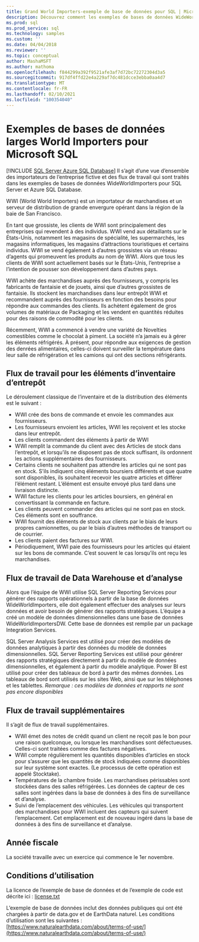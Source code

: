 ```yaml
---
title: Grand World Importers-exemple de base de données pour SQL | Microsoft Docs
description: Découvrez comment les exemples de bases de données WideWorldImporters prennent en charge les flux de travail de la société fictive WideWorldImporters.
ms.prod: sql
ms.prod_service: sql
ms.technology: samples
ms.custom: ''
ms.date: 04/04/2018
ms.reviewer: ''
ms.topic: conceptual
author: MashaMSFT
ms.author: mathoma
ms.openlocfilehash: f844299a392f9521afe3af7d72bc72272304d3a5
ms.sourcegitcommit: 917df4ffd22e4a229af7dc481dcce3ebba0aa4d7
ms.translationtype: MT
ms.contentlocale: fr-FR
ms.lasthandoff: 02/10/2021
ms.locfileid: "100354040"
---
```

# <a name="wide-world-importers-sample-databases-for-microsoft-sql"></a>Exemples de bases de données larges World Importers pour Microsoft SQL
[!INCLUDE [SQL Server Azure SQL Database](../includes/applies-to-version/sql-asdb.md)]
Il s’agit d’une vue d’ensemble des importateurs de l’entreprise fictive et des flux de travail qui sont traités dans les exemples de bases de données WideWorldImporters pour SQL Server et Azure SQL Database.  

WWI (World World Importers) est un importateur de marchandises et un serveur de distribution de grande envergure opérant dans la région de la baie de San Francisco.

En tant que grossiste, les clients de WWI sont principalement des entreprises qui revendent à des individus. WWI vend aux détaillants sur le États-Unis, notamment les magasins de spécialité, les supermarchés, les magasins informatiques, les magasins d’attractions touristiques et certains individus. WWI se vend également à d’autres grossistes via un réseau d’agents qui promeuvent les produits au nom de WWI. Alors que tous les clients de WWI sont actuellement basés sur le États-Unis, l’entreprise a l’intention de pousser son développement dans d’autres pays.

WWI achète des marchandises auprès des fournisseurs, y compris les fabricants de fantaisie et de jouets, ainsi que d’autres grossistes de fantaisie. Ils stockent les marchandises dans leur entrepôt WWI et recommandent auprès des fournisseurs en fonction des besoins pour répondre aux commandes des clients. Ils achètent également de gros volumes de matériaux de Packaging et les vendent en quantités réduites pour des raisons de commodité pour les clients.

Récemment, WWI a commencé à vendre une variété de Novelties comestibles comme le chocolat à piment.  La société n’a jamais eu à gérer les éléments réfrigérés. À présent, pour répondre aux exigences de gestion des denrées alimentaires, celles-ci doivent surveiller la température dans leur salle de réfrigération et les camions qui ont des sections réfrigérants.

## <a name="workflow-for-warehouse-stock-items"></a>Flux de travail pour les éléments d’inventaire d’entrepôt

Le déroulement classique de l’inventaire et de la distribution des éléments est le suivant :
- WWI crée des bons de commande et envoie les commandes aux fournisseurs.
- Les fournisseurs envoient les articles, WWI les reçoivent et les stocke dans leur entrepôt.
- Les clients commandent des éléments à partir de WWI
- WWI remplit la commande du client avec des Articles de stock dans l’entrepôt, et lorsqu’ils ne disposent pas de stock suffisant, ils ordonnent les actions supplémentaires des fournisseurs.
- Certains clients ne souhaitent pas attendre les articles qui ne sont pas en stock. S’ils indiquent cinq éléments boursiers différents et que quatre sont disponibles, ils souhaitent recevoir les quatre articles et différer l’élément restant. L’élément est ensuite envoyé plus tard dans une livraison distincte.
- WWI facture les clients pour les articles boursiers, en général en convertissant la commande en facture.
- Les clients peuvent commander des articles qui ne sont pas en stock. Ces éléments sont en souffrance.
- WWI fournit des éléments de stock aux clients par le biais de leurs propres camionnettes, ou par le biais d’autres méthodes de transport ou de courrier.
- Les clients paient des factures sur WWI.
- Périodiquement, WWI paie des fournisseurs pour les articles qui étaient sur les bons de commande. C’est souvent le cas lorsqu’ils ont reçu les marchandises.

## <a name="data-warehouse-and-analysis-workflow"></a>Flux de travail de Data Warehouse et d’analyse

Alors que l’équipe de WWI utilise SQL Server Reporting Services pour générer des rapports opérationnels à partir de la base de données WideWorldImporters, elle doit également effectuer des analyses sur leurs données et avoir besoin de générer des rapports stratégiques. L’équipe a créé un modèle de données dimensionnelles dans une base de données WideWorldImportersDW. Cette base de données est remplie par un package Integration Services.

SQL Server Analysis Services est utilisé pour créer des modèles de données analytiques à partir des données du modèle de données dimensionnelles. SQL Server Reporting Services est utilisé pour générer des rapports stratégiques directement à partir du modèle de données dimensionnelles, et également à partir du modèle analytique. Power BI est utilisé pour créer des tableaux de bord à partir des mêmes données. Les tableaux de bord sont utilisés sur les sites Web, ainsi que sur les téléphones et les tablettes. *Remarque : ces modèles de données et rapports ne sont pas encore disponibles*

## <a name="additional-workflows"></a>Flux de travail supplémentaires

Il s’agit de flux de travail supplémentaires.
- WWI émet des notes de crédit quand un client ne reçoit pas le bon pour une raison quelconque, ou lorsque les marchandises sont défectueuses. Celles-ci sont traitées comme des factures négatives.
- WWI compte régulièrement les quantités disponibles d’articles en stock pour s’assurer que les quantités de stock indiquées comme disponibles sur leur système sont exactes. (Le processus de cette opération est appelé Stocktake).
- Températures de la chambre froide. Les marchandises périssables sont stockées dans des salles réfrigérées. Les données de capteur de ces salles sont ingérées dans la base de données à des fins de surveillance et d’analyse.
- Suivi de l’emplacement des véhicules. Les véhicules qui transportent des marchandises pour WWI incluent des capteurs qui suivent l’emplacement. Cet emplacement est de nouveau ingéré dans la base de données à des fins de surveillance et d’analyse.

## <a name="fiscal-year"></a>Année fiscale

La société travaille avec un exercice qui commence le 1er novembre.

## <a name="terms-of-use"></a>Conditions d’utilisation

La licence de l’exemple de base de données et de l’exemple de code est décrite ici : [license.txt](https://github.com/Microsoft/sql-server-samples/blob/master/license.txt)

L’exemple de base de données inclut des données publiques qui ont été chargées à partir de data.gov et de EarthData naturel. Les conditions d’utilisation sont les suivantes : [https://www.naturalearthdata.com/about/terms-of-use/](https://www.naturalearthdata.com/about/terms-of-use/)
